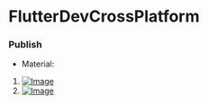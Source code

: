 # FlutterDevCrossPlatform

### Publish
- Material:
1. [![Image](https://github.com/user-attachments/assets/6ad45ebe-d445-4786-8d71-d766ad09b529)]()
2. [![Image](https://github.com/user-attachments/assets/7b798894-2d8d-4f83-8083-d6115b9240fb)]()
